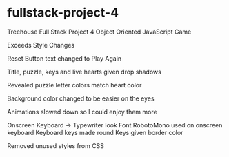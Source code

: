 # fullstack-project-4

Treehouse Full Stack Project 4
Object Oriented JavaScript Game

Exceeds Style Changes

Reset Button text changed to Play Again

Title, puzzle, keys and live hearts given drop shadows

Revealed puzzle letter colors match heart color

Background color changed to be easier on the eyes

Animations slowed down so I could enjoy them more

Onscreen Keyboard -> Typewriter look
	Font RobotoMono used on onscreen keyboard 
	Keyboard keys made round
	Keys given border color 

Removed unused styles from CSS
